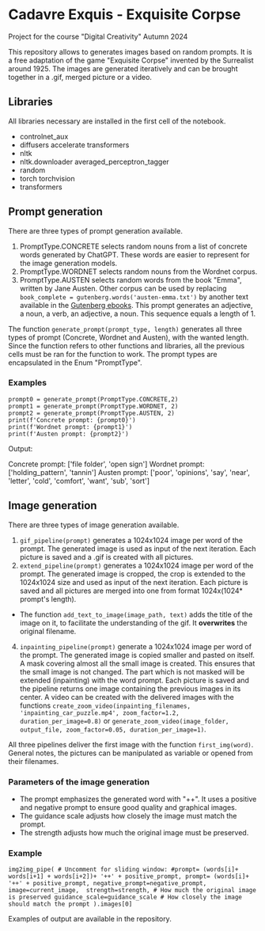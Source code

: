 # Cadavre Exquis - Exquisite Corpse
Project for the course "Digital Creativity"
Autumn 2024

This repository allows to generates images based on random prompts. It is a free adaptation of the game "Exquisite Corpse" invented by the Surrealist around 1925. The images are generated iteratively and can be brought together in a .gif, merged picture or a video.

## Libraries
All libraries necessary are installed in the first cell of the notebook.

+ controlnet_aux
+ diffusers accelerate transformers
+ nltk
+ nltk.downloader averaged_perceptron_tagger
+ random
+ torch torchvision
+ transformers

## Prompt generation
There are three types of prompt generation available.
1. PromptType.CONCRETE selects random nouns from a list of concrete words generated by ChatGPT. These words are easier to represent for the image generation models.
2. PromptType.WORDNET selects random nouns from the Wordnet corpus.
3. PromptType.AUSTEN selects random words from the book "Emma", written by Jane Austen. Other corpus can be used by replacing `book_complete = gutenberg.words('austen-emma.txt')` by another text available in the [Gutenberg ebooks](https://www.gutenberg.org/). This prompt generates an adjective, a noun, a verb, an adjective, a noun. This sequence equals a length of 1.


The function `generate_prompt(prompt_type, length)` generates all three types of prompt (Concrete, Wordnet and Austen), with the wanted length. Since the function refers to other functions and libraries, all the previous cells must be ran for the function to work. The prompt types are encapsulated in the Enum "PromptType".


### Examples
`prompt0 = generate_prompt(PromptType.CONCRETE,2)`\
`prompt1 = generate_prompt(PromptType.WORDNET, 2)`\
`prompt2 = generate_prompt(PromptType.AUSTEN, 2)`\
`print(f'Concrete prompt: {prompt0}')`\
`print(f'Wordnet prompt: {prompt1}')`\
`print(f'Austen prompt: {prompt2}')`

Output:

Concrete prompt: ['file folder', 'open sign']
Wordnet prompt: ['holding_pattern', 'tannin']
Austen prompt: ['poor', 'opinions', 'say', 'near', 'letter', 'cold', 'comfort', 'want', 'sub', 'sort']

## Image generation
There are three types of image generation available.
1. `gif_pipeline(prompt)` generates a 1024x1024 image per word of the prompt. The generated image is used as input of the next iteration. Each picture is saved and a .gif is created with all pictures.
2. `extend_pipeline(prompt)` generates a 1024x1024 image per word of the prompt. The generated image is cropped, the crop is extended to the 1024x1024 size and used as input of the next iteration. Each picture is saved and all pictures are merged into one from format 1024x(1024* prompt's length).
+ The function `add_text_to_image(image_path, text)` adds the title of the image on it, to facilitate the understanding of the gif. It **overwrites** the original filename.
4. `inpainting_pipeline(prompt)` generate a 1024x1024 image per word of the prompt. The generated image is copied smaller and pasted on itself. A mask covering almost all the small image is created. This ensures that the small image is not changed. The part which is not masked will be extended (inpainting) with the word prompt. Each picture is saved and the pipeline returns one image containing the previous images in its center. A video can be created with the delivered images with the functions `create_zoom_video(inpainting_filenames, 'inpainting_car_puzzle.mp4', zoom_factor=1.2, duration_per_image=0.8)` or `generate_zoom_video(image_folder, output_file, zoom_factor=0.05, duration_per_image=1)`.

All three pipelines deliver the first image with the function `first_img(word)`.
General notes, the pictures can be manipulated as variable or opened from their filenames.

### Parameters of the image generation
+ The prompt emphasizes the generated word with "++". It uses a positive and negative prompt to ensure good quality and graphical images.
+ The guidance scale adjusts how closely the image must match the prompt.
+ The strength adjusts how much the original image must be preserved.

### Example
`img2img_pipe(
            # Uncomment for sliding window:
            #prompt= (words[i]+ words[i+1] + words[i+2])+ '++' + positive_prompt,
            prompt= (words[i]+ '++' + positive_prompt,
            negative_prompt=negative_prompt,
            image=current_image, 
            strength=strength, # How much the original image is preserved
            guidance_scale=guidance_scale # How closely the image should match the prompt
        ).images[0]`

Examples of output are available in the repository.
